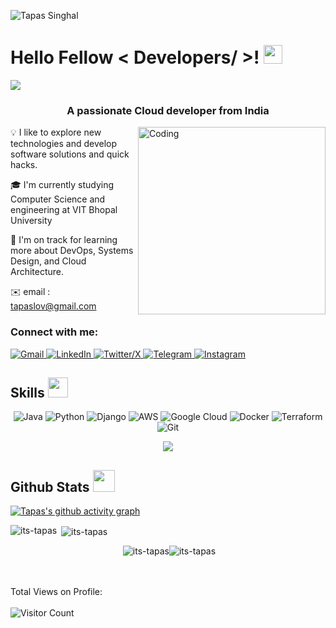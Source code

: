 
![Tapas Singhal](https://github.com/user-attachments/assets/b37f1773-3831-4008-9706-a87c29334bc2)


<h1> Hello Fellow < Developers/ >! <img src = "https://raw.githubusercontent.com/MartinHeinz/MartinHeinz/master/wave.gif" width = 30px> </h1>
<p align='center'>
</p>

<p>
  <a href="https://github.com/DenverCoder1/readme-typing-svg"><img src="https://readme-typing-svg.herokuapp.com?&font=IBM+Plex+Sans&color=abcdef&size=20&lines=Welcome+to+my+GitHub+Profile!;I'm+a+Frontend+Developer;I'm+a+Computer+Science+engineer" /></a>
</p>

<h3 align="center">A passionate Cloud developer from India</h3>

<img align="right" alt="Coding" width="300" src="https://github.com/Adam-pw/Adam-pw/blob/main/animation_500_kxa883sd.gif">
 

💡  I like to explore new technologies and develop software solutions and quick hacks.

🎓  I'm currently studying Computer Science and engineering at VIT Bhopal University  

🌱  I'm on track for learning more about DevOps, Systems Design, and Cloud Architecture.

 ✉️  email : tapaslov@gmail.com
                                                

<h3 align="left">Connect with me:</h3>

  <a href="tapaslov@gmail.com" target="_blank">
    <img alt="Gmail" src="https://img.shields.io/badge/Gmail-D14836?style=for-the-badge&logo=gmail&logoColor=white">
  </a> 
<a href="https://www.linkedin.com/in/tapas-singhal-b1380521a" target="_blank">
    <img alt="LinkedIn" src="https://img.shields.io/badge/LinkedIn-0077B5?style=for-the-badge&logo=linkedin&logoColor=white">
  </a> 
    <a href="https://x.com/tapaslov" target="_blank">
    <img alt="Twitter/X" src="https://img.shields.io/badge/X-000000?style=for-the-badge&logo=x&logoColor=white">
  </a> 
<a href="https://t.me/tapas_lov" target="_blank">
    <img alt="Telegram" src="https://img.shields.io/badge/Telegram-2CA5E0?style=for-the-badge&logo=telegram&logoColor=white">
  </a> 
<a href="https://www.instagram.com/its-tapas" target="_blank">
    <img alt="Instagram" src="https://img.shields.io/badge/Instagram-E4405F?style=for-the-badge&logo=instagram&logoColor=white">
  </a> 


  

<h2> Skills <img src = "https://media2.giphy.com/media/QssGEmpkyEOhBCb7e1/giphy.gif?cid=ecf05e47a0n3gi1bfqntqmob8g9aid1oyj2wr3ds3mg700bl&rid=giphy.gif" width = 32px> </h2>
 <p align="center">
   <a>
    <img alt="Java" src="https://img.shields.io/badge/-Java-yellow?style=for-the-badge&logo=Java&logoColor=white">
  </a><a>
    <img alt="Python" src="https://img.shields.io/badge/Python-3776AB?style=for-the-badge&logo=python&logoColor=white">
  </a>      <a>
    <img alt="Django" src="https://img.shields.io/badge/Django-092E20?style=for-the-badge&logo=django&logoColor=green">
  </a>
    <a>
    <img alt="AWS" src="https://img.shields.io/badge/-AWS-white?style=for-the-badge&logo=AWS&logoColor=orange">
  </a>
     <a>
    <img alt="Google Cloud" src="https://img.shields.io/badge/Google_Cloud-4285F4?style=for-the-badge&logo=google-cloud&logoColor=white">
   <a>
  <a>
    <img alt="Docker" src="https://img.shields.io/badge/Docker-2CA5E0?style=for-the-badge&logo=docker&logoColor=white">
  </a>
       <a>
    <img alt="Terraform" src="https://img.shields.io/badge/Terraform-7B42BC?style=for-the-badge&logo=terraform&logoColor=white">
  </a> 
    <img alt="Git" src="https://img.shields.io/badge/-Git-red?style=for-the-badge&logo=git&logoColor=white">
   </a>
  </p>
       
<p align="center">
  <a href="https://skillicons.dev">
    <img src="https://skillicons.dev/icons?i=java,py,django,aws,gcp,docker,terraform,postgres,git,kubernetes" />
  </a>
</p>

<h2> Github Stats  <img src = "https://i.pinimg.com/originals/65/c4/f4/65c4f452571be1261e9c623f7da488ac.gif" width = 35px> </h2>
 
  <a href="https://github.com/its-tapas"></a>
    [![Tapas's github activity graph](https://github-readme-activity-graph.vercel.app/graph?username=its-tapas&bg_color=1a1b27&color=38bdae&line=bf91f3&point=70a5fd&area=true&hide_border=true)](https://github.com/shocker-lov-t/github-readme-activity-graph)

<p><img align="left" src="https://github-readme-stats.vercel.app/api/top-langs?username=its-tapas&show_icons=true&locale=en&layout=compact&theme=tokyonight" alt="its-tapas" /></p>



<p>&nbsp;<img align="center" src="https://github-readme-stats.vercel.app/api?username=its-tapas&show_icons=true&locale=en&theme=tokyonight" alt="its-tapas" /></p>



<p align="center">&nbsp;<img src="https://github-readme-stats.vercel.app/api?username=its-tapas&show_icons=true&locale=en&theme=tokyonight" alt="its-tapas" /><img src="https://github-readme-streak-stats.herokuapp.com/?user=its-tapas&&theme=tokyonight" alt="its-tapas" />
  
<br><br>Total Views on Profile:<br><br>
![Visitor Count](https://profile-counter.glitch.me/its-tapas/count.svg)
</p>



